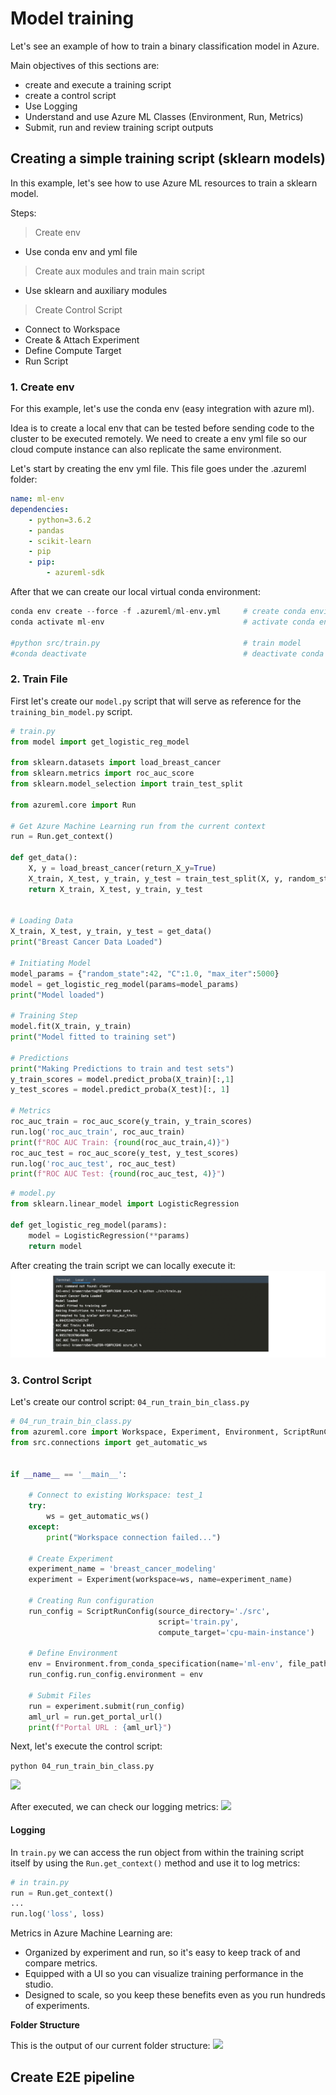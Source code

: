# Model training

Let's see an example of how to train a binary classification model in Azure. 

Main objectives of this sections are:
- create and execute a training script
- create a control script
- Use Logging
- Understand and use Azure ML Classes (Environment, Run, Metrics)
- Submit, run and review training script outputs

## Creating a simple training script (sklearn models)

In this example, let's see how to use Azure ML resources to train a sklearn model. 

Steps:

> Create env
- Use conda env and yml file

> Create aux modules and train main script
- Use sklearn and auxiliary modules

> Create Control Script
- Connect to Workspace
- Create & Attach Experiment
- Define Compute Target
- Run Script
 

### 1. Create env
For this example, let's use the conda env (easy integration with azure ml).

Idea is to create a local env that can be tested before sending code to the cluster to be executed remotely. We need 
to create a env yml file so our cloud compute instance can also replicate the same environment. 

Let's start by creating the env yml file. This file goes under the .azureml folder: 
````yaml
name: ml-env
dependencies:
    - python=3.6.2
    - pandas
    - scikit-learn
    - pip
    - pip:
        - azureml-sdk
````

After that we can create our local virtual conda environment:
````python
conda env create --force -f .azureml/ml-env.yml     # create conda environment
conda activate ml-env                               # activate conda environment

#python src/train.py                                # train model
#conda deactivate                                   # deactivate conda environment
````

### 2. Train File

First let's create our ````model.py```` script that will serve as reference for the ````training_bin_model.py```` script.

````python
# train.py
from model import get_logistic_reg_model

from sklearn.datasets import load_breast_cancer
from sklearn.metrics import roc_auc_score
from sklearn.model_selection import train_test_split

from azureml.core import Run

# Get Azure Machine Learning run from the current context
run = Run.get_context()

def get_data():
    X, y = load_breast_cancer(return_X_y=True)
    X_train, X_test, y_train, y_test = train_test_split(X, y, random_state=0)
    return X_train, X_test, y_train, y_test


# Loading Data
X_train, X_test, y_train, y_test = get_data()
print("Breast Cancer Data Loaded")

# Initiating Model
model_params = {"random_state":42, "C":1.0, "max_iter":5000}
model = get_logistic_reg_model(params=model_params)
print("Model loaded")

# Training Step
model.fit(X_train, y_train)
print("Model fitted to training set")

# Predictions
print("Making Predictions to train and test sets")
y_train_scores = model.predict_proba(X_train)[:,1]
y_test_scores = model.predict_proba(X_test)[:, 1]

# Metrics
roc_auc_train = roc_auc_score(y_train, y_train_scores)
run.log('roc_auc_train', roc_auc_train)
print(f"ROC AUC Train: {round(roc_auc_train,4)}")
roc_auc_test = roc_auc_score(y_test, y_test_scores)
run.log('roc_auc_test', roc_auc_test)
print(f"ROC AUC Test: {round(roc_auc_test, 4)}")
````

````python
# model.py
from sklearn.linear_model import LogisticRegression

def get_logistic_reg_model(params):
    model = LogisticRegression(**params)
    return model
````

After creating the train script we can locally execute it:
![](/assets/azure/cert/dp100/19.png)

### 3. Control Script
Let's create our control script: ````04_run_train_bin_class.py````

````python
# 04_run_train_bin_class.py
from azureml.core import Workspace, Experiment, Environment, ScriptRunConfig
from src.connections import get_automatic_ws


if __name__ == '__main__':

    # Connect to existing Workspace: test_1
    try:
        ws = get_automatic_ws()
    except:
        print("Workspace connection failed...")

    # Create Experiment
    experiment_name = 'breast_cancer_modeling'
    experiment = Experiment(workspace=ws, name=experiment_name)

    # Creating Run configuration
    run_config = ScriptRunConfig(source_directory='./src',
                                 script='train.py',
                                 compute_target='cpu-main-instance')

    # Define Environment
    env = Environment.from_conda_specification(name='ml-env', file_path='.azureml/ml-env.yml')
    run_config.run_config.environment = env
    
    # Submit Files
    run = experiment.submit(run_config)
    aml_url = run.get_portal_url()
    print(f"Portal URL : {aml_url}")

````

Next, let's execute the control script:

````python 04_run_train_bin_class.py````

![](/assets/azure/cert/dp100/20.png)

After executed, we can check our logging metrics:
![](/assets/azure/cert/dp100/21.png)

#### Logging
In ````train.py```` we can access the run object from within the training script itself by using the ````Run.get_context()````
method and use it to log metrics:

`````python
# in train.py
run = Run.get_context()
...
run.log('loss', loss)
`````
Metrics in Azure Machine Learning are:
- Organized by experiment and run, so it's easy to keep track of and compare metrics.
- Equipped with a UI so you can visualize training performance in the studio.
- Designed to scale, so you keep these benefits even as you run hundreds of experiments.

**Folder Structure**

This is the output of our current folder structure:
![](/assets/azure/cert/dp100/22.png)

## Create E2E pipeline







